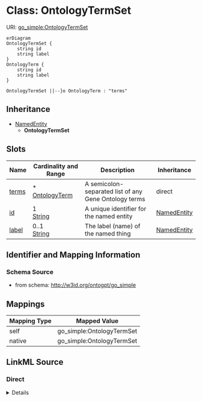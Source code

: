 

# Class: OntologyTermSet



URI: [go_simple:OntologyTermSet](http://w3id.org/ontogpt/go_simpleOntologyTermSet)



```mermaid
erDiagram
OntologyTermSet {
    string id  
    string label  
}
OntologyTerm {
    string id  
    string label  
}

OntologyTermSet ||--}o OntologyTerm : "terms"

```




## Inheritance
* [NamedEntity](NamedEntity.md)
    * **OntologyTermSet**



## Slots

| Name | Cardinality and Range | Description | Inheritance |
| ---  | --- | --- | --- |
| [terms](terms.md) | * <br/> [OntologyTerm](OntologyTerm.md) | A semicolon-separated list of any Gene Ontology terms | direct |
| [id](id.md) | 1 <br/> [String](String.md) | A unique identifier for the named entity | [NamedEntity](NamedEntity.md) |
| [label](label.md) | 0..1 <br/> [String](String.md) | The label (name) of the named thing | [NamedEntity](NamedEntity.md) |









## Identifier and Mapping Information







### Schema Source


* from schema: http://w3id.org/ontogpt/go_simple





## Mappings

| Mapping Type | Mapped Value |
| ---  | ---  |
| self | go_simple:OntologyTermSet |
| native | go_simple:OntologyTermSet |





## LinkML Source

<!-- TODO: investigate https://stackoverflow.com/questions/37606292/how-to-create-tabbed-code-blocks-in-mkdocs-or-sphinx -->

### Direct

<details>
```yaml
name: OntologyTermSet
from_schema: http://w3id.org/ontogpt/go_simple
is_a: NamedEntity
attributes:
  terms:
    name: terms
    description: A semicolon-separated list of any Gene Ontology terms.
    from_schema: http://w3id.org/ontogpt/go_simple
    rank: 1000
    multivalued: true
    domain_of:
    - OntologyTermSet
    range: OntologyTerm
tree_root: true

```
</details>

### Induced

<details>
```yaml
name: OntologyTermSet
from_schema: http://w3id.org/ontogpt/go_simple
is_a: NamedEntity
attributes:
  terms:
    name: terms
    description: A semicolon-separated list of any Gene Ontology terms.
    from_schema: http://w3id.org/ontogpt/go_simple
    rank: 1000
    multivalued: true
    alias: terms
    owner: OntologyTermSet
    domain_of:
    - OntologyTermSet
    range: OntologyTerm
  id:
    name: id
    annotations:
      prompt.skip:
        tag: prompt.skip
        value: 'true'
    description: A unique identifier for the named entity
    comments:
    - this is populated during the grounding and normalization step
    from_schema: http://w3id.org/ontogpt/go_simple
    rank: 1000
    identifier: true
    alias: id
    owner: OntologyTermSet
    domain_of:
    - NamedEntity
    - Publication
    range: string
    required: true
  label:
    name: label
    annotations:
      owl:
        tag: owl
        value: AnnotationProperty, AnnotationAssertion
    description: The label (name) of the named thing
    from_schema: http://w3id.org/ontogpt/go_simple
    aliases:
    - name
    rank: 1000
    slot_uri: rdfs:label
    alias: label
    owner: OntologyTermSet
    domain_of:
    - NamedEntity
    range: string
tree_root: true

```
</details>